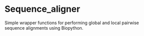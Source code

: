 # Sequence_aligner
Simple wrapper functions for performing global and local pairwise sequence alignments using Biopython.
